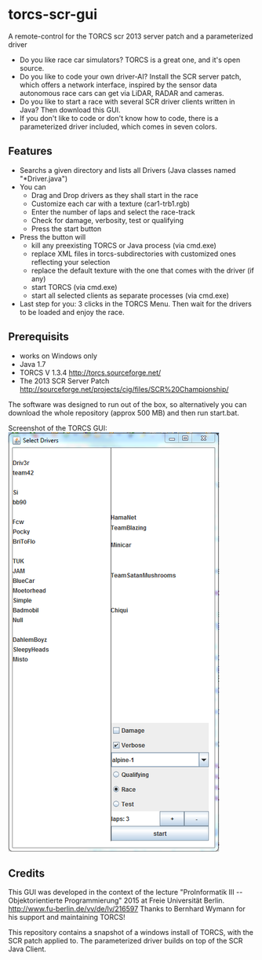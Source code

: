 # torcs-scr-gui
A remote-control for the TORCS scr 2013 server patch and a parameterized driver

* Do you like race car simulators? TORCS is a great one, and it's open source.
* Do you like to code your own driver-AI? Install the SCR server patch, which offers a network interface, inspired by the sensor data autonomous race cars can get via LiDAR, RADAR and cameras.
* Do you like to start a race with several SCR driver clients written in Java? Then download this GUI.
* If you don't like to code or don't know how to code, there is a parameterized driver included, which comes in seven colors.
 
## Features
* Searchs a given directory and lists all Drivers (Java classes named "*Driver.java")
* You can 
  * Drag and Drop drivers as they shall start in the race
  * Customize each car with a texture (car1-trb1.rgb)
  * Enter the number of laps and select the race-track
  * Check for damage, verbosity, test or qualifying
  * Press the start button
* Press the button will 
  * kill any preexisting TORCS or Java process (via cmd.exe)
  * replace XML files in torcs-subdirectories with customized ones reflecting your selection
  * replace the default texture with the one that comes with the driver (if any)
  * start TORCS (via cmd.exe)
  * start all selected clients as separate processes (via cmd.exe)
* Last step for you: 3 clicks in the TORCS Menu. Then wait for the drivers to be loaded and enjoy the race.

## Prerequisits
* works on Windows only
* Java 1.7
* TORCS V 1.3.4 http://torcs.sourceforge.net/
* The 2013 SCR Server Patch http://sourceforge.net/projects/cig/files/SCR%20Championship/

The software was designed to run out of the box, so alternatively you can download the whole repository (approx 500 MB) and then run start.bat.

Screenshot of the TORCS GUI: 
![alt text](https://raw.githubusercontent.com/kinnla/torcs-scr-gui/master/torcs-gui.PNG "Screenshot of the TORCS GUI")


## Credits
This GUI was developed in the context of the lecture "ProInformatik III -- Objektorientierte Programmierung" 2015 at Freie Universität Berlin. http://www.fu-berlin.de/vv/de/lv/216597
Thanks to Bernhard Wymann for his support and maintaining TORCS!

This repository contains a snapshot of a windows install of TORCS, with the SCR patch applied to. The parameterized driver builds on top of the SCR Java Client. 
